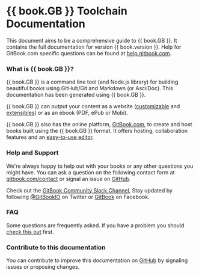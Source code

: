 # {{ book.GB }} Toolchain Documentation

This document aims to be a comprehensive guide to {{ book.GB }}. It contains the full documentation for version {{ book.version }}. Help for GitBook.com specific questions can be found at [help.gitbook.com](https://help.gitbook.com).

### What is {{ book.GB }}?

{{ book.GB }} is a command line tool (and Node.js library) for building beautiful books using GitHub/Git and Markdown (or AsciiDoc). This documentation has been generated using {{ book.GB }}.

{{ book.GB }} can output your content as a website ([customizable](themes/README.md) and [extensibles](plugins/README.md)) or as an ebook (PDF, ePub or Mobi).

{{ book.GB }} also has the online platform, [GitBook.com](https://www.gitbook.com), to create and host books built using the {{ book.GB }} format. It offers hosting, collaboration features and an [easy-to-use editor](https://www.gitbook.com/editor).

### Help and Support

We're always happy to help out with your books or any other questions you might have. You can ask a question on the following contact form at [gitbook.com/contact](https://www.gitbook.com/contact) or signal an issue on [GitHub](https://github.com/GitbookIO/gitbook).

Check out the [GitBook Community Slack Channel](https://slack.gitbook.com), Stay updated by following [@GitBookIO](https://twitter.com/GitBookIO) on Twitter or [GitBook](https://www.facebook.com/gitbookcom) on Facebook.

### FAQ

Some questions are frequently asked. If you have a problem you should [check this out](faq.md) first.

### Contribute to this documentation

You can contribute to improve this documentation on [GitHub](https://github.com/GitbookIO/gitbook) by signaling issues or proposing changes.
